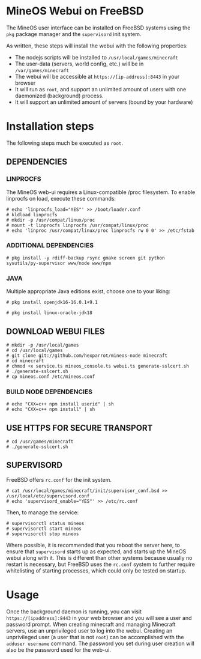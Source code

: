 # MineOS Webui on FreeBSD

The MineOS user interface can be installed on FreeBSD systems using the `pkg` package manager and the `supervisord` init system.

As written, these steps will install the webui with the following properties:

* The nodejs scripts will be installed to `/usr/local/games/minecraft`
* The user-data (servers, world config, etc.) will be in `/var/games/minecraft`
* The webui will be accessible at `https://[ip-address]:8443` in your browser
* It will run as `root`, and support an unlimited amount of users with one daemonized (background) process.
* It will support an unlimited amount of servers (bound by your hardware)

# Installation steps

The following steps much be executed as `root`.

## DEPENDENCIES

### LINPROCFS

The MineOS web-ui requires a Linux-compatible /proc filesystem. To enable linprocfs on load, execute these commands:

```
# echo 'linprocfs_load="YES"' >> /boot/loader.conf
# kldload linprocfs
# mkdir -p /usr/compat/linux/proc
# mount -t linprocfs linprocfs /usr/compat/linux/proc
# echo 'linproc /usr/compat/linux/proc linprocfs rw 0 0' >> /etc/fstab
```

### ADDITIONAL DEPENDENCIES
```
# pkg install -y rdiff-backup rsync gmake screen git python sysutils/py-supervisor www/node www/npm
```

### JAVA

Multiple appropriate Java editions exist, choose one to your liking:

```
# pkg install openjdk16-16.0.1+9.1

# pkg install linux-oracle-jdk18
```

## DOWNLOAD WEBUI FILES
```
# mkdir -p /usr/local/games
# cd /usr/local/games
# git clone git://github.com/hexparrot/mineos-node minecraft
# cd minecraft
# chmod +x service.ts mineos_console.ts webui.ts generate-sslcert.sh
# ./generate-sslcert.sh
# cp mineos.conf /etc/mineos.conf
```

### BUILD NODE DEPENDENCIES
```
# echo "CXX=c++ npm install userid" | sh
# echo "CXX=c++ npm install" | sh
```

## USE HTTPS FOR SECURE TRANSPORT
```
# cd /usr/games/minecraft
# ./generate-sslcert.sh
```

## SUPERVISORD

FreeBSD offers `rc.conf` for the init system.

```
# cat /usr/local/games/minecraft/init/supervisor_conf.bsd >> /usr/local/etc/supervisord.conf
# echo 'supervisord_enable="YES"' >> /etc/rc.conf
```
Then, to manage the service:
```
# supervisorctl status mineos
# supervisorctl start mineos
# supervisorctl stop mineos
```

Where possible, it is recommended that you reboot the server here, to ensure that `supervisord` starts up as expected, and starts up the MineOS webui along with it. This is different than other systems because usually no restart is necessary, but FreeBSD uses the `rc.conf` system to further require whitelisting of starting processes, which could only be tested on startup.

# Usage

Once the background daemon is running, you can visit `https://[ipaddress]:8443` in your web browser and you will see a user and password prompt. When creating minecraft and managing Minecraft servers, use an unprivileged user to log into the webui. Creating an unprivileged user (a user that is not `root`) can be accomplished with the `adduser username` command. The password you set during user creation will also be the password used for the web-ui.
